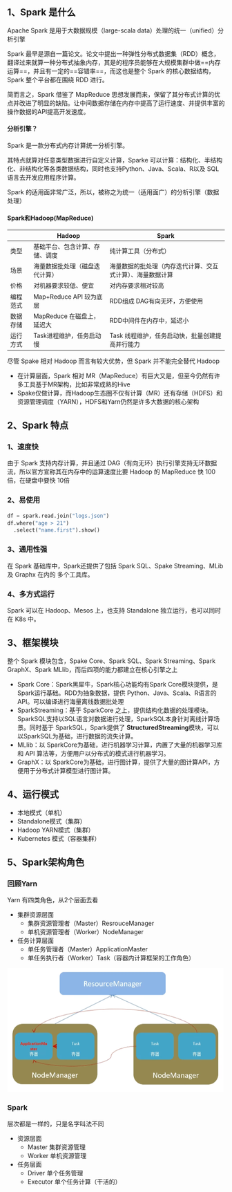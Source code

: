 ## 1、Spark 是什么

Apache Spark 是用于大数据规模（large-scala data）处理的统一（unified）分析引擎

Spark 最早是源自一篇论文。论文中提出一种弹性分布式数据集（RDD）概念，翻译过来就算一种分布式抽象内存，其是的程序员能够在大规模集群中做==内存运算==，并且有一定的==容错率==，而这也是整个 Spark 的核心数据结构，Spark 整个平台都在围绕 RDD 进行。

简而言之，Spark 借鉴了 MapReduce 思想发展而来，保留了其分布式计算的优点并改进了明显的缺陷。让中间数据存储在内存中提高了运行速度、并提供丰富的操作数据的API提高开发速度。

#### 分析引擎？

Spark 是一款分布式内存计算统一分析引擎。

其特点就算对任意类型数据进行自定义计算，Sparke 可以计算：结构化、半结构化、非结构化等各类数据结构，同时也支持Python、Java、Scala、R以及 SQL 语言去开发应用程序计算。

Spark 的适用面非常广泛，所以，被称之为统一（适用面广）的分析引擎（数据处理）



#### Spark和Hadoop(MapReduce)

|          | Hadoop                         | Spark                                                      |
| -------- | ------------------------------ | ---------------------------------------------------------- |
| 类型     | 基础平台、包含计算、存储、调度 | 纯计算工具（分布式）                                       |
| 场景     | 海量数据批处理（磁盘迭代计算） | 海量数据的批处理（内存迭代计算、交互式计算）、海量数据计算 |
| 价格     | 对机器要求较低、便宜           | 对内存要求相对较高                                         |
| 编程范式 | Map+Reduce API 较为底层        | RDD组成 DAG有向无环，方便使用                              |
| 数据存储 | MapReduce 在磁盘上，延迟大     | RDD中间件在内存中，延迟小                                  |
| 运行方式 | Task进程维护，任务启动慢       | Task 线程维护，任务启动快，批量创建提高并行能力            |

尽管 Spake 相对 Hadoop 而言有较大优势，但 Spark 并不能完全替代 Hadoop

+ 在计算层面，Spark 相对 MR（MapReduce）有巨大又是，但至今仍然有许多工具基于MR架构，比如非常成熟的Hive
+ Spake仅做计算，而Hadoop生态圈不仅有计算（MR）还有存储（HDFS）和资源管理调度（YARN），HDFS和Yarn仍然是许多大数据的核心架构



## 2、Spark 特点

### 1、速度快

由于 Spark 支持内存计算，并且通过 DAG（有向无环）执行引擎支持无环数据流，所以官方宣称其在内存中的运算速度比要 Hadoop 的 MapReduce 快 100 倍，在硬盘中要快 10倍

### 2、易使用

```python
df = spark.read.join("logs.json")
df.where("age > 21")
  .select("name.first").show()
```

### 3、通用性强

在 Spark 基础库中，Spark还提供了包括 Spark SQL、Spake Streaming、MLib 及 Graphx 在内的 多个工具库。

### 4、多方式运行

Spark 可以在 Hadoop、Mesos 上，也支持 Standalone 独立运行，也可以同时在 K8s 中。



## 3、框架模块

整个 Spark 模块包含，Spake Core、Spark SQL、Spark Streaming、Spark GraphX、Spark MLlib，而后四项的能力都建立在核心引擎之上

+ Spark Core：Spark黑犀牛，Spark核心功能均有Spark Core模块提供，是Spark运行基础。RDD为抽象数据，提供 Python、Java、Scala、R语言的API。可以编译进行海量离线数据批处理
+ SparkStreaming：基于 SparkCore 之上，提供结构化数据的处理模块。SparkSQL支持以SQL语言对数据进行处理，SparkSQL本身针对离线计算场景。同时基于 SparkSQL，Spark提供了 **StructuredStreaming**模块，可以以SparkSQL为基础，进行数据的流失计算。
+ MLlib：以 SparkCore为基础，进行机器学习计算，内置了大量的机器学习库和 API 算法等，方便用户以分布式的模式进行机器学习。
+ GraphX：以 SparkCore为基础，进行图计算，提供了大量的图计算API，方便用于分布式计算模型进行图计算。



## 4、运行模式

+ 本地模式（单机）
+ Standalone模式（集群）
+ Hadoop YARN模式（集群）
+ Kubernetes 模式（容器集群）



## 5、Spark架构角色

### 回顾Yarn

Yarn 有四类角色，从2个层面去看

+ 集群资源层面
  + 集群资源管理者（Master）ResrouceManager
  + 单机资源管理者（Worker）NodeManager
+ 任务计算层面
  + 单任务管理者（Master）ApplicationMaster
  + 单任务执行者（Worker）Task（容器内计算框架的工作角色）

![image-20231004032046282](images/1、Spark简介/image-20231004032046282.png)

### Spark

层次都是一样的，只是名字叫法不同

+ 资源层面
  + Master 集群资源管理
  + Worker 单机资源管理
+ 任务层面
  + Driver 单个任务管理
  + Executor 单个任务计算（干活的）

